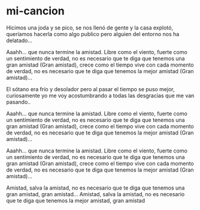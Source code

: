 # mi-cancion
Hicimos una joda y se pico,
se nos llenó de gente y la casa explotó,
queríamos hacerla como algo publico
pero alguien del entorno nos ha delatado...

Aaahh... que nunca termine la amistad.
Libre como el viento,
fuerte como un sentimiento
de verdad,
no es necesario que te diga que tenemos
una gran amistad (Gran amistad),
crece como el tiempo vive con cada momento de verdad,
no es necesario que te diga que tenemos la mejor amistad (Gran amistad)...

El sótano era frío
y desolador pero
al pasar el tiempo se puso mejor,
curiosamente yo me voy acostumbrando
a todas las desgracias que me van pasando..

Aaahh... que nunca termine la amistad.
Libre como el viento,
fuerte como un sentimiento
de verdad,
no es necesario que te diga que tenemos
una gran amistad (Gran amistad),
crece como el tiempo vive con cada momento de verdad,
no es necesario que te diga que tenemos la mejor amistad (Gran amistad)...

Aaahh... que nunca termine la amistad.
Libre como el viento,
fuerte como un sentimiento
de verdad,
no es necesario que te diga que tenemos
una gran amistad (Gran amistad),
crece como el tiempo vive con cada momento de verdad,
no es necesario que te diga que tenemos la mejor amistad (Gran amistad)...

Amistad, salva la amistad, no es necesario que te diga que tenemos una gran amistad, gran amistad...
Amistad, salva la amistad, no es necesario que te diga que tenemos la mejor amistad, gran amistad
